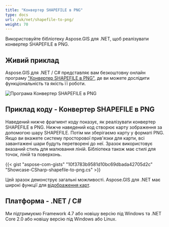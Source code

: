 ```yaml
---
title: "Конвертер SHAPEFILE в PNG"
type: docs
url: /uk/net/shapefile-to-png/
weight: 70
---
```


Використовуйте бібліотеку Aspose.GIS для .NET, щоб реалізувати конвертер SHAPEFILE в PNG.

## **Живий приклад**

Aspose.GIS для .NET / C# представляє вам безкоштовну онлайн програму ["Конвертер SHAPEFILE в PNG"](https://products.aspose.app/gis/viewer/shapefile-to-png), де ви можете дослідити функціональність та якість її роботи.

![Програма Конвертер SHAPEFILE в PNG](viewer.png)

## **Приклад коду - Конвертер SHAPEFILE в PNG**

Наведений нижче фрагмент коду показує, як реалізувати конвертер SHAPEFILE в PNG. Нижче наведений код створює карту зображення за допомогою шару SHAPEFILE. Потім ми зберігаємо карту у форматі PNG. Якщо ви вкажете систему просторової прив'язки для карти, всі завантажені шари будуть перетворені до неї.
Зразок використовує вказаний стиль для малювання ліній. Бібліотека також має стилі для точок, ліній та поверхонь.

{{< gist "aspose-com-gists" "10f3783b9581d10bc69dbada42705d2c" "Showcase-CSharp-shapefile-to-png.cs" >}}

Цей зразок демонструє загальні можливості. Aspose.GIS для .NET має широкі функції для [відображення карт](https://docs.aspose.com/gis/net/map-rendering/).

## **Платформа - .NET / C#**

Ми підтримуємо Framework 4.7 або новішу версію під Windows та .NET Core 2.0 або новішу версію під Windows або Linux.
